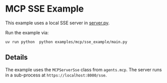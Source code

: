# MCP SSE Example

This example uses a local SSE server in [server.py](server.py).

Run the example via:

```
uv run python  python examples/mcp/sse_example/main.py
```

## Details

The example uses the `MCPServerSse` class from `agents.mcp`. The server runs in a sub-process at `https://localhost:8000/sse`.
